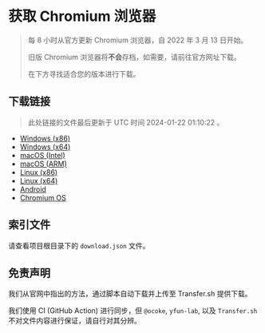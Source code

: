 # 获取 Chromium 浏览器

> 每 8 小时从官方更新 Chromium 浏览器，自 2022 年 3 月 13 日开始。
> 
> 旧版 Chromium 浏览器将**不会**存档，如需要，请前往官方网址下载。
>
> 在下方寻找适合您的版本进行下载。

## 下载链接

> 此处链接的文件最后更新于 UTC 时间 2024-01-22 01:10:22
。

- [Windows (x86)](https://transfer.sh/PpwvTNqd3v/Win.zip)
- [Windows (x64)](https://transfer.sh/KI1bjm2tOS/Win_x64.zip)
- [macOS (Intel)](https://transfer.sh/a7A9mqsPLR/Mac.zip)
- [macOS (ARM)](https://transfer.sh/H1bWO2395U/Mac_Arm.zip)
- [Linux (x86)](https://transfer.sh/PyjN2rnf21/Linux.zip)
- [Linux (x64)](https://transfer.sh/BxoNy8tpLE/Linux_x64.zip)
- [Android](https://transfer.sh/hn0o5HTVHD/Android.zip)
- [Chromium OS](https://transfer.sh/bChTvcfuDi/Linux_ChromiumOS_Full.zip)

## 索引文件

请查看项目根目录下的 `download.json` 文件。

## 免责声明

我们从官网中指出的方法，通过脚本自动下载并上传至 Transfer.sh 提供下载。

我们使用 CI (GitHub Action) 进行同步，但 `@ocoke`, `yfun-lab`, 以及 `Transfer.sh` 不对文件内容进行保证，请自行对其分辨。
